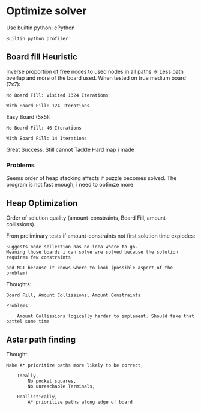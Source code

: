 # Optimize solver

Use builtin python: cPython     

    Builtin python profiler

## Board fill Heuristic
Inverse proportion of free nodes to used nodes in all paths -> Less path overlap and more of the board used.
When tested on true medium board (7x7):

    No Board Fill: Visited 1324 Iterations

    With Board Fill: 124 Iterations

Easy Board (5x5):

    No Board Fill: 46 Iterations

    With Board Fill: 14 Iterations

Great Success. Still cannot Tackle Hard map i made

### Problems

Seems order of heap stacking affects if puzzle becomes solved. The program is not fast enough, i need to optimze more   

## Heap Optimization
Order of solution quality (amount-constraints, Board Fill, amount-collissions).     

From preliminary tests if amount-constraints not first solution time explodes:  

    Suggests node sellection has no idea where to go.   
    Meaning those boards i can solve are solved because the solution requires few constraints   

    and NOT because it knows where to look (possible aspect of the problem)  

Thoughts:

    Board Fill, Amount Collissions, Amount Constraints

    Problems:

        Amount Collissions logically harder to implement. Should take that battel some time     

## Astar path finding

Thought:    

    Make A* prioritize paths more likely to be correct,     

        Ideally,    
            No pocket squares,  
            No unreachable Terminals,   

        Reallistically,     
            A* prioritize paths along edge of board     

